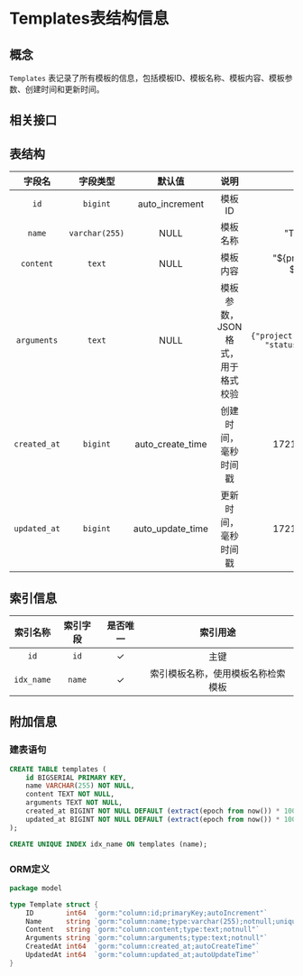 # Templates表结构信息

## 概念

`Templates` 表记录了所有模板的信息，包括模板ID、模板名称、模板内容、模板参数、创建时间和更新时间。

## 相关接口

## 表结构

|     字段名      |      字段类型      |       默认值        |         说明          |                        示例值                        |
|:------------:|:--------------:|:----------------:|:-------------------:|:-------------------------------------------------:|
|     `id`     |    `bigint`    |  auto_increment  |        模板ID         |                         1                         |
|    `name`    | `varchar(255)` |       NULL       |        模板名称         |                    "Template1"                    |
|  `content`   |     `text`     |       NULL       |        模板内容         |           "${project} now is ${status}"           |
| `arguments`  |     `text`     |       NULL       | 模板参数，JSON 格式，用于格式校验 | `{"project":"project_name", "status": "offline"}` |
| `created_at` |    `bigint`    | auto_create_time |     创建时间，毫秒时间戳      |                   1721818960936                   |
| `updated_at` |    `bigint`    | auto_update_time |     更新时间，毫秒时间戳      |                   1721818960936                   |

## 索引信息

|    索引名称    |  索引字段  | 是否唯一 |       索引用途        |
|:----------:|:------:|:----:|:-----------------:|
|    `id`    |  `id`  |  ✓   |        主键         |
| `idx_name` | `name` |  ✓   | 索引模板名称，使用模板名称检索模板 | 

## 附加信息

### 建表语句

```SQL
CREATE TABLE templates (
    id BIGSERIAL PRIMARY KEY,
    name VARCHAR(255) NOT NULL,
    content TEXT NOT NULL,
    arguments TEXT NOT NULL,
    created_at BIGINT NOT NULL DEFAULT (extract(epoch from now()) * 1000)::bigint,
    updated_at BIGINT NOT NULL DEFAULT (extract(epoch from now()) * 1000)::bigint
);

CREATE UNIQUE INDEX idx_name ON templates (name);
```

### ORM定义

```Go
package model

type Template struct {
	ID        int64  `gorm:"column:id;primaryKey;autoIncrement"`
	Name      string `gorm:"column:name;type:varchar(255);notnull;uniqueIndex:idx_name"`
	Content   string `gorm:"column:content;type:text;notnull"`
	Arguments string `gorm:"column:arguments;type:text;notnull"`
	CreatedAt int64  `gorm:"column:created_at;autoCreateTime"`
	UpdatedAt int64  `gorm:"column:updated_at;autoUpdateTime"`
}
```